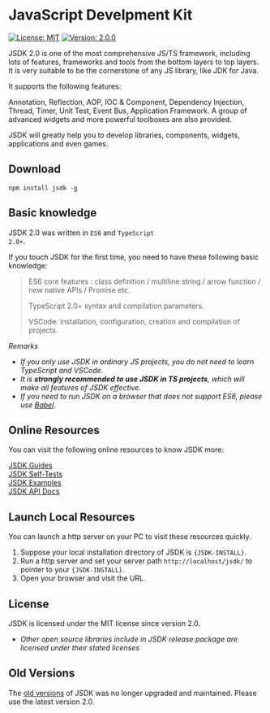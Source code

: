 # JavaScript Develpment Kit
<p>
    <a href="https://www.mit-license.org/" target="_blank">
        <img
        src="https://img.shields.io/badge/license-MIT-blue"
        alt="License: MIT"></a>
    <a href="#">
        <img
        src="https://img.shields.io/badge/version-v2.0.0-brightgreen"
        alt="Version: 2.0.0"></a>
</p>

JSDK 2.0 is one of the most comprehensive JS/TS framework, including lots of features, frameworks and tools from the bottom layers to top layers. It is very suitable to be the cornerstone of any JS library, like JDK for Java.

It supports the following features:
<p class="warn">
Annotation, Reflection, AOP, IOC & Component, Dependency Injection, Thread, Timer, Unit Test, Event Bus, Application Framework. A group of advanced widgets and more powerful toolboxes are also provided.
</p>

JSDK will greatly help you to develop libraries, components, widgets, applications and even games.

## Download
```shell
npm install jsdk -g
```

## Basic knowledge 
JSDK 2.0 was written in <code>ES6</code> and <code>TypeScript 2.0+</code>.

If you touch JSDK for the first time, you need to have these following basic knowledge:
> ES6 core features : class definition / multiline string / arrow function / new native APIs / Promise etc.
>
> TypeScript 2.0+ syntax and compilation parameters.
>
> VSCode: installation, configuration, creation and compilation of projects.

*Remarks*
* *If you only use JSDK in ordinary JS projects, you do not need to learn TypeScript and VSCode.*
* *It is <b>strongly recommended to use JSDK in TS projects</b>, which will make all features of JSDK effective.*
* *If you need to run JSDK on a browser that does not support ES6, please use [Babel](https://babeljs.io/docs/en/).*

## Online Resources
You can visit the following online resources to know JSDK more:
<p class="warn">
<a href="https://fengboyue.github.io/jsdk/docs/#/en/quick" target="_blank">JSDK Guides</a>
<br>
<a href="https://fengboyue.github.io/jsdk/tests" target="_blank">JSDK Self-Tests</a>
<br>
<a href="https://fengboyue.github.io/jsdk/examples" target="_blank">JSDK Examples</a>
<br>
<a href="https://fengboyue.github.io/jsdk/api" target="_blank">JSDK API Docs</a>
</p>

## Launch Local Resources
You can launch a http server on your PC to visit these resources quickly.
1. Suppose your local installation directory of JSDK is <code>{JSDK-INSTALL}</code>.
2. Run a http server and set your server path <code>http://localhost/jsdk/</code> to pointer to your <code>{JSDK-INSTALL}</code>.
3. Open your browser and visit the URL.

## License
JSDK is licensed under the MIT license since version 2.0.
* *Other open source libraries include in JSDK release package are licensed under their stated licenses*

## Old Versions
The <a href="https://sourceforge.net/projects/jsdk2/" target="_blank">
old versions</a> of JSDK was no longer upgraded and maintained. Please use the latest version 2.0.
